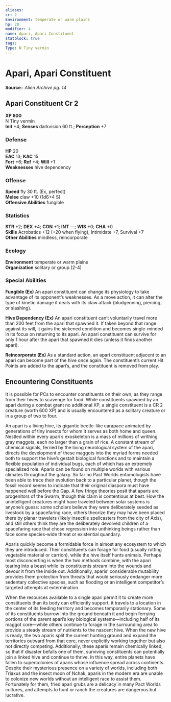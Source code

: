 ```yaml
---
aliases: 
cr: 2
Environment: temperate or warm plains  
hp: 20
modifier: 4
name: Apari, Apari Constituent
statblock: true
tags: 
Type: N Tiny vermin  
---
```


# Apari, Apari Constituent

**Source**:: _Alien Archive pg. 14_

## Apari Constituent Cr 2

**XP 600**  
N Tiny vermin  
**Init** +4; **Senses** darkvision 60 ft.; **Perception** +7  

### Defense

**HP** 20  
**EAC** 13; **KAC** 15  
**Fort** +6; **Ref** +4; **Will** +1  
**Weaknesses** hive dependency

### Offense

**Speed** fly 30 ft. (Ex, perfect)  
**Melee** claw +10 (1d6+4 S)  
**Offensive Abilities** fungible

### Statistics

**STR** +2; **DEX** +4; **CON** +1; **INT** —; **WIS** +0; **CHA** +0  
**Skills** Acrobatics +12 (+20 when flying), Intimidate +7, Survival +7  
**Other Abilities** mindless, reincorporate

### Ecology

**Environment** temperate or warm plains  
**Organization** solitary or group (2-4)

### Special Abilities

**Fungible (Ex)** An apari constituent can change its physiology to take advantage of its opponent’s weaknesses. As a move action, it can alter the type of kinetic damage it deals with its claw attack (bludgeoning, piercing, or slashing).

**Hive Dependency (Ex)** An apari constituent can’t voluntarily travel more than 200 feet from the apari that spawned it. If taken beyond that range against its will, it gains the sickened condition and becomes single-minded in its focus on returning to its apari. An apari constituent can survive for only 1 hour after the apari that spawned it dies (unless it finds another apari).

**Reincorporate (Ex)** As a standard action, an apari constituent adjacent to an apari can become part of the hive once again. The constituent’s current Hit Points are added to the apari’s, and the constituent is removed from play.

## Encountering Constituents

It is possible for PCs to encounter constituents on their own, as they range from their hives to scavenge for food. While constituents spawned by an apari during a combat grant no additional XP, a single constituent is a CR 2 creature (worth 600 XP) and is usually encountered as a solitary creature or in a group of two to four.

An apari is a living hive, its gigantic beetle-like carapace animated by generations of tiny insects for whom it serves as both home and queen. Nestled within every apari’s exoskeleton is a mass of millions of writhing gray maggots, each no larger than a grain of rice. A constant stream of chemical signals, ferried by the living neurological system of the apari, directs the development of these maggots into the myriad forms needed both to support the hive’s gestalt biological functions and to maintain a flexible population of individual bugs, each of which has an extremely specialized role. Aparis can be found on multiple worlds with various climates throughout the galaxy. So far no Pact Worlds entomologists have been able to trace their evolution back to a particular planet, though the fossil record seems to indicate that their original diaspora must have happened well before the Gap. A few fringe theories posit that aparis are progenitors of the Swarm, though this claim is contentious at best. How the unintelligent creatures might have traveled between solar systems is anyone’s guess: some scholars believe they were deliberately seeded as livestock by a spacefaring race, others theorize they may have been placed there by planar travelers (likely insectile spellcasters from the city of Axis), and still others think they are the deliberately devolved children of a spacefaring race that chose regression into unthinking beings rather than face some species-wide threat or existential quandary.

Aparis quickly become a formidable force in almost any ecosystem to which they are introduced. Their constituents can forage for food (usually rotting vegetable material or carrion), while the hive itself hunts animals. Perhaps most disconcerting is when the two methods combine, with the apari tearing into a beast while its constituents stream into the wounds and devour it from the inside out. Additionally, aparis’ considerable mutability provides them protection from threats that would seriously endanger more sedentary collective species, such as flooding or an intelligent competitor’s targeted attempts at extermination.

When the resources available to a single apari permit it to create more constituents than its body can efficiently support, it travels to a location in the center of its feeding territory and becomes temporarily stationary. Some of its constituents burrow into the ground beneath it and begin ferrying portions of the parent apari’s key biological systems—including half of its maggot core—while others continue to forage in the surrounding area to provide a steady stream of nutrients to the nascent hive. When the new hive is ready, the two aparis split the current hunting ground and expand the territories outward from that core, never explicitly working together but also not directly competing. Additionally, these aparis remain chemically linked, so that if disaster befalls one of them, surviving constituents can potentially join a linked hive and continue to thrive. In this way, entire planets have fallen to supercolonies of aparis whose influence spread across continents. Despite their mysterious presence on a variety of worlds, including both Triaxus and the insect moon of Nchak, aparis in the modern era are unable to colonize new worlds without an intelligent race to assist them. Fortunately for them, fried apari grubs are a delicacy in many Pact Worlds cultures, and attempts to hunt or ranch the creatures are dangerous but lucrative.
